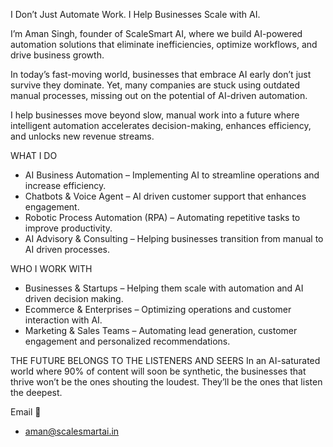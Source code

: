 I Don’t Just Automate Work. I Help Businesses Scale with AI.

I’m Aman Singh, founder of ScaleSmart AI, where we build AI-powered automation solutions that eliminate inefficiencies, optimize workflows, and drive business growth.

In today’s fast-moving world, businesses that embrace AI early don’t just survive they dominate. Yet, many companies are stuck using outdated manual processes, missing out on the potential of AI-driven automation.

I help businesses move beyond slow, manual work into a future where intelligent automation accelerates decision-making, enhances efficiency, and unlocks new revenue streams.

WHAT I DO
- AI Business Automation – Implementing AI to streamline operations and increase efficiency.
- Chatbots & Voice Agent – AI driven customer support that enhances engagement.
- Robotic Process Automation (RPA) – Automating repetitive tasks to improve productivity.
- AI Advisory & Consulting – Helping businesses transition from manual to AI driven processes.

WHO I WORK WITH
- Businesses & Startups – Helping them scale with automation and AI driven decision making.
- Ecommerce & Enterprises – Optimizing operations and customer interaction with AI.
- Marketing & Sales Teams – Automating lead generation, customer engagement and personalized recommendations.

THE FUTURE BELONGS TO THE LISTENERS AND SEERS
In an AI-saturated world where 90% of content will soon be synthetic, the businesses that thrive won’t be the ones shouting the loudest. They’ll be the ones that listen the deepest.

Email 📧
- aman@scalesmartai.in
